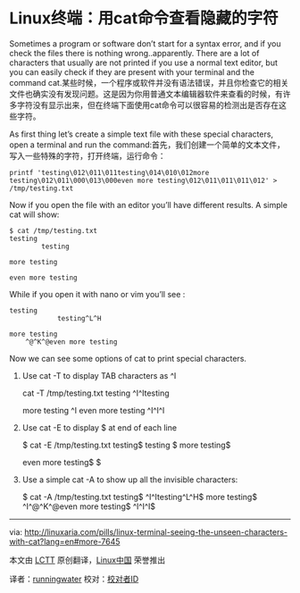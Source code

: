 Linux终端：用cat命令查看隐藏的字符
================================================================================
Sometimes a program or software don’t start for a syntax error, and if you check the files there is nothing wrong..apparently.
There are a lot of characters that usually are not printed if you use a normal text editor, but you can easily check if they are present with your terminal and the command cat.某些时候，一个程序或软件并没有语法错误，并且你检查它的相关文件也确实没有发现问题。这是因为你用普通文本编辑器软件来查看的时候，有许多字符没有显示出来，但在终端下面使用cat命令可以很容易的检测出是否存在这些字符。

As first thing let’s create a simple text file with these special characters, open a terminal and run the command:首先，我们创建一个简单的文本文件，写入一些特殊的字符，打开终端，运行命令：

    printf 'testing\012\011\011testing\014\010\012more testing\012\011\000\013\000even more testing\012\011\011\011\012' > /tmp/testing.txt

Now if you open the file with an editor you’ll have different results.
A simple cat will show:

    $ cat /tmp/testing.txt 
    testing
    		testing
     
    more testing
     
    even more testing
    
While if you open it with nano or vim you’ll see :

    testing
                testing^L^H

    more testing
        ^@^K^@even more testing

Now we can see some options of cat to print special characters.

1) Use cat -T to display TAB characters as ^I

    cat -T /tmp/testing.txt
    testing
    ^I^Itesting
     
    more testing
    ^I
      even more testing
    ^I^I^I

2) Use cat -E to display $ at end of each line

    $ cat -E /tmp/testing.txt
    testing$
    		testing
      $
    more testing$
     
    even more testing$
    			$

3) Use a simple cat -A to show up all the invisible characters:

    $ cat -A /tmp/testing.txt
    testing$
    ^I^Itesting^L^H$
    more testing$
    ^I^@^K^@even more testing$
    ^I^I^I$

--------------------------------------------------------------------------------

via: http://linuxaria.com/pills/linux-terminal-seeing-the-unseen-characters-with-cat?lang=en#more-7645

本文由 [LCTT](https://github.com/LCTT/TranslateProject) 原创翻译，[Linux中国](http://linux.cn/) 荣誉推出

译者：[runningwater](https://github.com/runningwater) 校对：[校对者ID](https://github.com/校对者ID)

[1]:
[2]:
[3]:
[4]:
[5]:
[6]:
[7]:
[8]:
[9]:
[10]:
